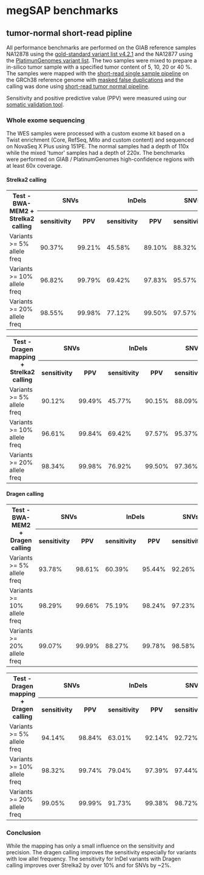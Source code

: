 # megSAP benchmarks

## tumor-normal short-read pipline

All performance benchmarks are performed on the GIAB reference samples NA12878 using the [gold-standard variant list v4.2.1](https://ftp-trace.ncbi.nlm.nih.gov/giab/ftp/release/NA12878_HG001/NISTv4.2.1/GRCh38/) and the NA12877 using the [PlatimunGenomes variant list](https://github.com/Illumina/PlatinumGenomes). The two samples were mixed to prepare a in-silico tumor sample with a specified tumor content of 5, 10, 20 or 40 %.
The samples were mapped with the [short-read single sample pipeline](https://github.com/imgag/megSAP/blob/master/src/Pipelines/analyze.php) on the GRCh38 reference genome with [masked false duplications](https://www.nature.com/articles/s41587-021-01158-1) and the calling was done using [short-read tumor normal pipeline](https://github.com/imgag/megSAP/blob/master/src/Pipelines/somatic_dna.php).

Sensitivity and positive predictive value (PPV) were measured using our [somatic validation tool](https://github.com/imgag/megSAP/blob/master/src/Auxilary/validate_somatic.php).

### Whole exome sequencing

The WES samples were processed with a custom exome kit based on a Twist enrichment (Core, RefSeq, Mito and custom content) and sequenced on NovaSeq X Plus using 151PE.
The normal samples had a depth of 110x while the mixed 'tumor' samples had a depth of 220x.
The benchmarks were performed on GIAB / PlatinumGenomes high-confidence regions with at least 60x coverage.

#### Strelka2 calling
<table>
	<tr>
		<th rowspan=2>Test - BWA-MEM2 + Strelka2 calling</th>
		<th colspan=2>SNVs</th>
		<th colspan=2>InDels</th>
    		<th colspan=2>SNVs+InDels</th>
	</tr>
	<tr>
		<th>sensitivity</th>
		<th>PPV</th>
		<th>sensitivity</th>
		<th>PPV</th>
    <th>sensitivity</th>
		<th>PPV</th>
	</tr>
	<tr>
		<td>Variants >= 5% allele freq</td> <!--- dataset: NA12878x3_22_NA12877_23 --->
		<td>90.37%</td>
		<td>99.21%</td>
		<td>45.58%</td>
		<td>89.10%</td>
    		<td>88.32%</td>
		<td>98.95%</td>
	</tr>
	<tr>
		<td>Variants >= 10% allele freq</td> <!--- dataset: NA12878x3_22_NA12877_23 --->
		<td>96.82%</td>
		<td>99.79%</td>
		<td>69.42%</td>
		<td>97.83%</td>
    		<td>95.57%</td>
		<td>99.73%</td>
	</tr>
	<tr>
		<td>Variants >= 20% allele freq</td> <!--- dataset: NA12878x3_22_NA12877_23 --->
		<td>98.55%</td>
		<td>99.98%</td>
		<td>77.12%</td>
		<td>99.50%</td>
    		<td>97.57%</td>
		<td>99.96%</td>
	</tr>
</table>

<table>
	<tr>
		<th rowspan=2>Test - Dragen mapping + Strelka2 calling</th>
		<th colspan=2>SNVs</th>
		<th colspan=2>InDels</th>
    		<th colspan=2>SNVs+InDels</th>
	</tr>
	<tr>
		<th>sensitivity</th>
		<th>PPV</th>
		<th>sensitivity</th>
		<th>PPV</th>
    <th>sensitivity</th>
		<th>PPV</th>
	</tr>
	<tr>
		<td>Variants >= 5% allele freq</td> <!--- dataset: NA12878x3_22_NA12877_23 --->
		<td>90.12%</td>
		<td>99.49%</td>
		<td>45.77%</td>
		<td>90.15%</td>
    <td>88.09%</td>
		<td>99.25%</td>
	</tr>
	<tr>
		<td>Variants >= 10% allele freq</td> <!--- dataset: NA12878x3_22_NA12877_23 --->
		<td>96.61%</td>
		<td>99.84%</td>
		<td>69.42%</td>
		<td>97.57%</td>
    <td>95.37%</td>
		<td>99.76%</td>
	</tr>
	<tr>
		<td>Variants >= 20% allele freq</td> <!--- dataset: NA12878x3_22_NA12877_23 --->
		<td>98.34%</td>
		<td>99.98%</td>
		<td>76.92%</td>
		<td>99.50%</td>
    <td>97.36%</td>
		<td>99.96%</td>
	</tr>
</table>


#### Dragen calling
<table>
	<tr>
		<th rowspan=2>Test - BWA-MEM2 + Dragen calling</th>
		<th colspan=2>SNVs</th>
		<th colspan=2>InDels</th>
    		<th colspan=2>SNVs+InDels</th>
	</tr>
	<tr>
		<th>sensitivity</th>
		<th>PPV</th>
		<th>sensitivity</th>
		<th>PPV</th>
    <th>sensitivity</th>
		<th>PPV</th>
	</tr>
	<tr>
		<td>Variants >= 5% allele freq</td> <!--- dataset: NA12878x3_22_NA12877_23 --->
		<td>93.78%</td>
		<td>98.61%</td>
		<td>60.39%</td>
		<td>95.44%</td>
    		<td>92.26%</td>
		<td>98.51%</td>
	</tr>
	<tr>
		<td>Variants >= 10% allele freq</td> <!--- dataset: NA12878x3_22_NA12877_23 --->
		<td>98.29%</td>
		<td>99.66%</td>
		<td>75.19%</td>
		<td>98.24%</td>
    		<td>97.23%</td>
		<td>99.61%</td>
	</tr>
	<tr>
		<td>Variants >= 20% allele freq</td> <!--- dataset: NA12878x3_22_NA12877_23 --->
		<td>99.07%</td>
		<td>99.99%</td>
		<td>88.27%</td>
		<td>99.78%</td>
    		<td>98.58%</td>
		<td>99.98%</td>
	</tr>
</table>

<table>
	<tr>
		<th rowspan=2>Test - Dragen mapping + Dragen calling</th>
		<th colspan=2>SNVs</th>
		<th colspan=2>InDels</th>
    		<th colspan=2>SNVs+InDels</th>
	</tr>
	<tr>
		<th>sensitivity</th>
		<th>PPV</th>
		<th>sensitivity</th>
		<th>PPV</th>
    <th>sensitivity</th>
		<th>PPV</th>
	</tr>
	<tr>
		<td>Variants >= 5% allele freq</td> <!--- dataset: NA12878x3_22_NA12877_23 --->
		<td>94.14%</td>
		<td>98.84%</td>
		<td>63.01%</td>
		<td>92.14%</td>
    <td>92.72%</td>
		<td>98.62%</td>
	</tr>
	<tr>
		<td>Variants >= 10% allele freq</td> <!--- dataset: NA12878x3_22_NA12877_23 --->
		<td>98.32%</td>
		<td>99.74%</td>
		<td>79.04%</td>
		<td>97.39%</td>
    <td>97.44%</td>
		<td>99.65%</td>
	</tr>
	<tr>
		<td>Variants >= 20% allele freq</td> <!--- dataset: NA12878x3_22_NA12877_23 --->
		<td>99.05%</td>
		<td>99.99%</td>
		<td>91.73%</td>
		<td>99.38%</td>
    <td>98.72%</td>
		<td>99.96%</td>
	</tr>
</table> 

### Conclusion

While the mapping has only a small influence on the sensitivity and precision. The dragen calling improves the sensitivity especially for variants with low allel frequency.
The sensitivity for InDel variants with Dragen calling improves over Strelka2 by over 10% and for SNVs by ~2%.   
